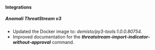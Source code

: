 
#### Integrations

##### Anomali ThreatStream v3
- Updated the Docker image to: *demisto/py3-tools:1.0.0.80754*.
- Improved documentation for the ***threatstream-import-indicator-without-approval*** command.
